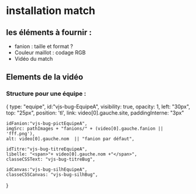# installation match

## les éléments à fournir :

- fanion : taille et format ?
- Couleur maillot : codage RGB
- Vidéo du match

## Elements de la vidéo

### Structure pour une équipe :

{
    type: "equipe",
    id:"vjs-bug-EquipeA",
    visibility: true,
    opacity: 1,
    left: "30px",
    top: "25px",
    position: 'tl',
    link: video[0].gauche.site,
    paddingInterne: "3px"

    idFanion:"vjs-bug-pictEquipeA",
    imgSrc: pathImages + "fanions/" + (video[0].gauche.fanion || 'fff.png'),
    alt: video[0].gauche.nom  || "fanion par défaut",

    idTitre:"vjs-bug-titreEquipeA",
    libelle: "<span>"+ video[0].gauche.nom +"</span>",
    classeCSSText: "vjs-bug-titreBug",

    idCanvas:"vjs-bug-silhEquipeA",
    classeCSSCanvas: "vjs-bug-silhBug",
}